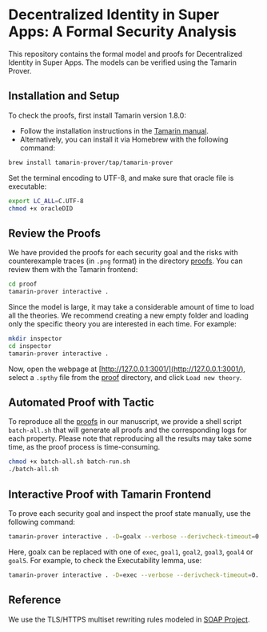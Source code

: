 # Decentralized Identity in Super Apps: A Formal Security Analysis

This repository contains the formal model and proofs for Decentralized Identity in Super Apps. The models can be verified using the Tamarin Prover.

## Installation and Setup

To check the proofs, first install Tamarin version 1.8.0:
- Follow the installation instructions in the [Tamarin manual](https://tamarin-prover.com/manual/master/book/002_installation.html).
- Alternatively, you can install it via Homebrew with the following command:

```bash
brew install tamarin-prover/tap/tamarin-prover
```

Set the terminal encoding to UTF-8, and make sure that oracle file is executable:
```bash
export LC_ALL=C.UTF-8
chmod +x oracleDID
```

## Review the Proofs

We have provided the proofs for each security goal and the risks with counterexample traces (in `.png` format) in the directory [proofs](https://github.com/zerrymore11/VerifyDID/tree/main/proof). You can review them with the Tamarin frontend:

```bash
cd proof
tamarin-prover interactive .
```


Since the model is large, it may take a considerable amount of time to load all the theories. We recommend creating a new empty folder and loading only the specific theory you are interested in each time. For example:


```bash
mkdir inspector
cd inspector
tamarin-prover interactive .
```

Now, open the webpage at [http://127.0.0.1:3001/](http://127.0.0.1:3001/), select a `.spthy` file from the [proof](https://github.com/zerrymore11/VerifyDID/tree/main/proof) directory, and click `Load new theory`.


## Automated Proof with Tactic
To reproduce all the [proofs](https://github.com/zerrymore11/VerifyDID/tree/main/proof) in our manuscript, we provide a shell script `batch-all.sh` that will generate all proofs and the corresponding logs for each property.
Please note that reproducing all the results may take some time, as the proof process is time-consuming. 
```bash
chmod +x batch-all.sh batch-run.sh
./batch-all.sh
```


## Interactive Proof with Tamarin Frontend
To prove each security goal and inspect the proof state manually, use the following command:

```bash
tamarin-prover interactive . -D=goalx --verbose --derivcheck-timeout=0.
```

Here, goalx can be replaced with one of `exec`, `goal1`, `goal2`, `goal3`, `goal4` or `goal5`. For example, to check the Executability lemma, use:

```bash
tamarin-prover interactive . -D=exec --verbose --derivcheck-timeout=0.
```

## Reference
We use the TLS/HTTPS multiset rewriting rules modeled in [SOAP Project](https://github.com/soap-wg/soap-proofs/blob/main/src/tls.spthy). 

